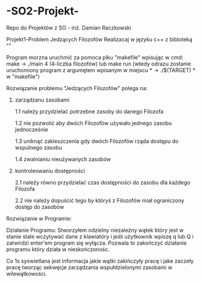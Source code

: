 # -SO2-Projekt-
Repo do Projektów z SO - inż. Damian Raczkowski

Projekt1-Problem Jedzących Filozofów
Realizacaj w języku c++ z bibloteką "<thread>"

Program morzna uruchmić za pomoca plku "makefile" wpisując w cmd:
     make -> ./main 4 (4-liczba filozofów)
     lub
     make run (wtedy odrazu zostanie uruchomiony program z argumętem wpisanym w miejscu * -> ./$(TARGET) * w "makefile")


Rozwiązanie problemu "Jedzących Filozofów" polega na:
1. zarządzanu zasobami
   
    1.1 należy przydzielać potrzebne zasoby do danego Filozofa
   
    1.2 nie pozwolić aby dwóch Filozofów używało jednego zasobu jednocześnie
   
    1.3 uniknąć zakleszczenia gdy dwóch Filozofów rząda dostępu do wspulnego zasobu
   
    1.4 zwalnianiu nieużywanych zasobów
   
3. kontroleowaniu dostępności
   
    2.1 należy równo przydzielać czas dostępności do zasobu dla każdego Filozofa
   
    2.2 nie należy dopuścić tego by któryś z Filozofów miał ograniczony dostęp do zasobów

Rozwiązanie w Programie:




Działanie Programu:
Stworzyłem odzielny niezależny wątek który jest w stanie stale wczytywać dane z klawiatóry i jeśli użytkownik wpiszę q lub Q 
i zatwirdzi enter'em program się wyłącza. Pozwala to zakończyć działanie programu który działa w nieskończonośc.

Co 1s syswietlana jest informacja jakie wątki  zakińczyły pracę i jake zaczeły pracę tworząc sekwęcje zarządzania wspułdzielonymi zasobami w wilewątkowości.
